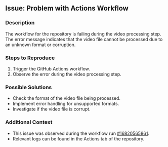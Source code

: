 ## Issue: Problem with Actions Workflow

### Description
The workflow for the repository is failing during the video processing step. The error message indicates that the video file cannot be processed due to an unknown format or corruption.

### Steps to Reproduce
1. Trigger the GitHub Actions workflow.
2. Observe the error during the video processing step.

### Possible Solutions
- Check the format of the video file being processed.
- Implement error handling for unsupported formats.
- Investigate if the video file is corrupt.

### Additional Context
- This issue was observed during the workflow run [#16820565861](https://github.com/tdorsey/corruptvideofileinspector/actions/runs/16820565861).
- Relevant logs can be found in the Actions tab of the repository.